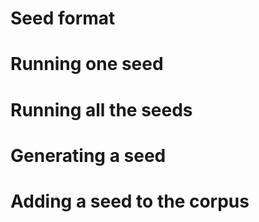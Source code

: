 # Seed format

# Running one seed

# Running all the seeds

# Generating a seed

# Adding a seed to the corpus
